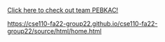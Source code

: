 [Click here to check out team PEBKAC!](admin/team.md)

https://cse110-fa22-group22.github.io/cse110-fa22-group22/source/html/home.html
